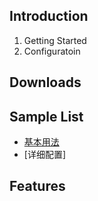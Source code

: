 ## Introduction

1. Getting Started
2. Configuratoin

## Downloads

## Sample List

* [基本用法](https://github.com/41zone/validation-fo-basic)
* [详细配置]

## Features